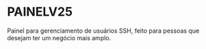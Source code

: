 # PAINELV25
 Painel para gerenciamento de usuários SSH, feito para pessoas que desejam ter um negócio mais amplo.
